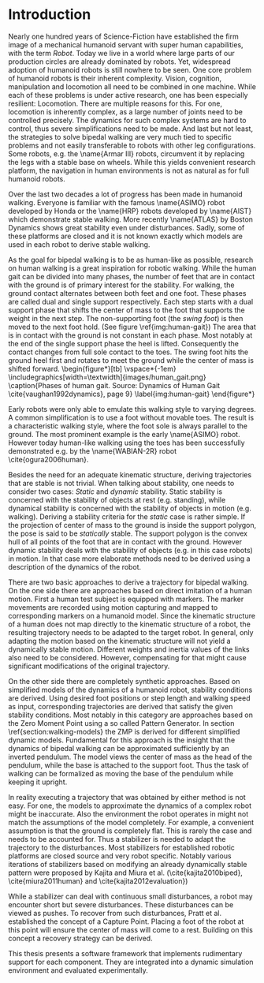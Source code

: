 # Introduction

Nearly one hundred years of Science-Fiction have established the firm image
of a mechanical humanoid servant with super human capabilities, with the term
*Robot*.
Today we live in a world where large parts of our production circles are already
dominated by robots. Yet, widespread adoption of humanoid robots is still nowhere to be seen.
One core problem of humanoid robots is their inherent complexity.
Vision, cognition, manipulation and locomotion all need to be combined in one machine.
While each of these problems is under active research, one has been especially resilient: Locomotion.
There are multiple reasons for this. For one, locomotion is inherently complex,
as a large number of joints need to be controlled precisely.
The dynamics for such complex systems are hard to control, thus severe simplifications
need to be made. And last but not least, the strategies to solve
bipedal walking are very much tied to specific problems and not easily transferable to robots
with other leg configurations.
Some robots, e.g. the \name{Armar III} robots, circumvent it by replacing the legs
with a stable base on wheels. While this yields convenient research platform,
the navigation in human environments is not as natural as for full humanoid robots.

Over the last two decades a lot of progress has been made in humanoid walking.
Everyone is familiar with the famous \name{ASIMO} robot developed by Honda or the \name{HRP}
robots developed by \name{AIST} which demonstrate stable walking.
More recently \name{ATLAS} by Boston Dynamics shows great stability even under disturbances.
Sadly, some of these platforms are closed and it is not known exactly which models
are used in each robot to derive stable walking.

As the goal for bipedal walking is to be as human-like as possible, research on
human walking is a great inspiration for robotic walking.
While the human gait can be divided into many phases, the number of feet that are in contact with the ground
is of primary interest for the stability. For walking, the ground contact alternates between both feet
and one foot. These phases are called dual and single support respectively.
Each step starts with a dual support phase that shifts the center of mass to the foot that supports the weight in the next step.
The non-supporting foot (the *swing foot*) is then moved to the next foot hold. (See figure \ref{img:human-gait})
The area that is in contact with the ground is not constant in each phase.
Most notably at the end of the single support phase the heel is lifted. Consequently the contact changes
from full sole contact to the toes.
The swing foot hits the ground heel first and rotates to meet the ground while the center of mass
is shifted forward.
\begin{figure*}[tb]
\vspace*{-1em}
\includegraphics[width=\textwidth]{images/human_gait.png}
\caption{Phases of human gait. Source: Dynamics of Human Gait \cite{vaughan1992dynamics}, page 9}
\label{img:human-gait}
\end{figure*}

Early robots were only able to emulate this walking style to varying degrees.
A common simplification is to use a foot without movable toes.
The result is a characteristic walking style, where the foot sole is always parallel to the ground.
The most prominent example is the early \name{ASIMO} robot.
However today human-like walking using the toes has been successfully demonstrated e.g. by the \name{WABIAN-2R} robot \cite{ogura2006human}.

Besides the need for an adequate kinematic structure, deriving trajectories that are stable is
not trivial.
When talking about stability, one needs to consider two cases: *Static* and *dynamic* stability.
Static stability is concerned with the stability of objects at rest (e.g. standing), while dynamical stability is concerned
with the stability of objects in motion (e.g. walking).
Deriving a stability criteria for the *static* case is rather simple.
If the projection of center of mass to the ground is inside the support polygon,
the pose is said to be *statically* stable.
The support polygon is the convex hull of all points of the foot that are in contact with the ground.
However dynamic stability deals with the stability of objects (e.g. in this case robots) in motion.
In that case more elaborate methods need to be derived using a description of the dynamics of the robot.

There are two basic approaches to derive a trajectory for bipedal walking.
On the one side there are approaches based on direct imitation of a human motion.
First a human test subject is equipped with markers.
The marker movements are recorded using motion capturing and mapped to corresponding
markers on a humanoid model.
Since the kinematic structure of a human does not map directly to the kinematic structure of a robot,
the resulting trajectory needs to be adapted to the target robot.
In general, only adapting the motion based on the kinematic structure will not yield a dynamically stable motion.
Different weights and inertia values of the links also need to be considered.
However, compensating for that might cause significant modifications of the original trajectory.

On the other side there are completely synthetic approaches. Based on simplified
models of the dynamics of a humanoid robot, stability conditions are derived.
Using desired foot positions or step length and walking speed as input, corresponding
trajectories are derived that satisfy the given stability conditions.
Most notably in this category are approaches based on the Zero Moment Point using a so called Pattern Generator.
In section \ref{section:walking-models} the ZMP is derived for different simplified
dynamic models. Fundamental for this approach is the insight that the dynamics
of bipedal walking can be approximated sufficiently by an inverted pendulum.
The model views the center of mass as the head of the pendulum, while the base
is attached to the support foot.
Thus the task of walking can be formalized as moving the base of the pendulum
while keeping it upright.

In reality executing a trajectory that was obtained by either method is not easy.
For one, the models to approximate the dynamics of a complex robot might be inaccurate.
Also the environment the robot operates in might not match the assumptions of the model completely.
For example, a convenient assumption is that the ground is completely flat. This is rarely the
case and needs to be accounted for.
Thus a stabilizer is needed to adapt the trajectory to the disturbances.
Most stabilizers for established robotic platforms are closed source and very
robot specific. Notably various iterations of stabilizers based on modifying
an already dynamically stable pattern were proposed by Kajita and Miura et al.
(\cite{kajita2010biped}, \cite{miura2011human} and \cite{kajita2012evaluation})

While a stabilizer can deal with continuous small disturbances, a robot may
encounter short but severe disturbances. These disturbances can be viewed
as pushes. To recover from such disturbances, Pratt et al. established the
concept of a Capture Point. Placing a foot of the robot at this point
will ensure the center of mass will come to a rest. Building on this concept
a recovery strategy can be derived.

This thesis presents a software framework that implements rudimentary support
for each component. They are integrated into a dynamic simulation environment
and evaluated experimentally.

